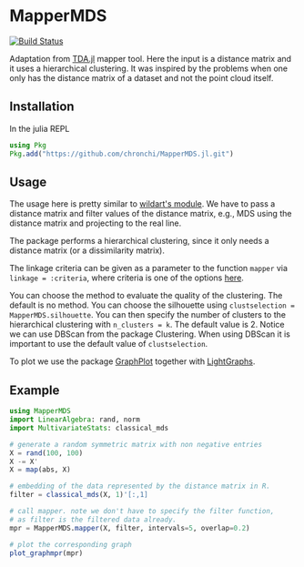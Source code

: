 MapperMDS
===

[![Build Status](https://travis-ci.org/chronchi/MapperMDS.jl.svg?branch=master)](https://travis-ci.org/chronchi/MapperMDS.jl)


Adaptation from [TDA.jl](https://github.com/wildart/TDA.jl) mapper
tool. Here the input is a distance matrix and it uses a hierarchical
clustering. It was inspired by the problems when one only has the
distance matrix of a dataset and not the point cloud itself.

Installation
---
In the julia REPL
```julia
using Pkg
Pkg.add("https://github.com/chronchi/MapperMDS.jl.git")
```

Usage
---
The usage here is pretty similar to [wildart's module](https://github.com/wildart/TDA.jl).
We have to pass a distance matrix and filter values of the
distance matrix, e.g., MDS using the distance matrix and projecting
to the real line.

The package performs a hierarchical clustering, since it only needs
a distance matrix (or a dissimilarity matrix).

The linkage criteria can be given as a parameter to the function ```mapper```
via ```linkage = :criteria```, where criteria is one of the options [here](http://juliastats.github.io/Clustering.jl/stable/hclust.html#Hierarchical-Clustering-1).

You can choose the method to evaluate the quality of the clustering.
The default is no method. You can choose the silhouette
using ```clustselection = MapperMDS.silhouette```. You can then specify the number
of clusters to the hierarchical clustering with ```n_clusters = k```.
The default value is 2. Notice we can use DBScan from the package Clustering. When using DBScan it is important to use the default value of ```clustselection```.

To plot we use the package [GraphPlot](https://github.com/JuliaGraphs/GraphPlot.jl)
together with [LightGraphs](https://github.com/JuliaGraphs/LightGraphs.jl).


Example
---

```julia
using MapperMDS
import LinearAlgebra: rand, norm
import MultivariateStats: classical_mds

# generate a random symmetric matrix with non negative entries
X = rand(100, 100)
X -= X'
X = map(abs, X)

# embedding of the data represented by the distance matrix in R.
filter = classical_mds(X, 1)'[:,1]

# call mapper. note we don't have to specify the filter function,
# as filter is the filtered data already.
mpr = MapperMDS.mapper(X, filter, intervals=5, overlap=0.2)

# plot the corresponding graph
plot_graphmpr(mpr)
```
